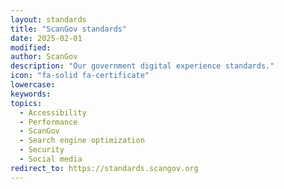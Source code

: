 ```yaml
---
layout: standards
title: "ScanGov standards"
date: 2025-02-01
modified: 
author: ScanGov
description: "Our government digital experience standards."
icon: "fa-solid fa-certificate"
lowercase: 
keywords: 
topics:
  - Accessibility
  - Performance
  - ScanGov
  - Search engine optimization
  - Security
  - Social media
redirect_to: https://standards.scangov.org
---
```


